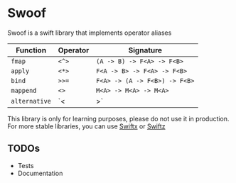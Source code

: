 # Swoof

Swoof is a swift library that implements operator aliases

| Function        | Operator   | Signature                     |
| --------------- | ---------- | ----------------------------- |
| `fmap`          | `<^>`      | `(A -> B) -> F<A> -> F<B>`    |
| `apply`         | `<*>`      | `F<A -> B> -> F<A> -> F<B>`   |
| `bind`          | `>>=`      | `F<A> -> (A -> F<B>) -> F<B>` |
| `mappend`       | `<>`       | `M<A> -> M<A> -> M<A>`        |
| `alternative`   | `<|>`      | `F<A> -> F<A> -> F<A>`        |

This library is only for learning purposes, please do not use it in production.
For more stable libraries, you can use [Swiftx](https://github.com/typelift/Swiftx) or
[Swiftz](https://github.com/typelift/Swiftz)


## TODOs
- Tests
- Documentation
